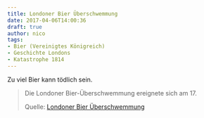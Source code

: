 ```yaml
---
title: Londoner Bier Überschwemmung
date: 2017-04-06T14:00:36
draft: true
author: nico
tags: 
- Bier (Vereinigtes Königreich)
- Geschichte Londons
- Katastrophe 1814
---
```


Zu viel Bier kann tödlich sein.

> Die Londoner Bier-Überschwemmung ereignete sich am 17.
>
> Quelle: [Londoner Bier Überschwemmung](https://de.wikipedia.org/wiki/Londoner_Bier-Überschwemmung)
